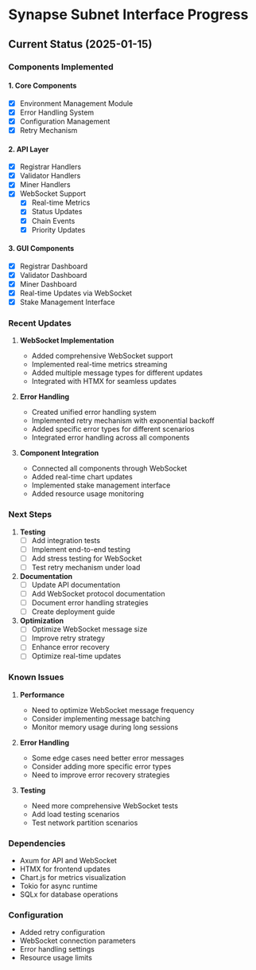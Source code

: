 # Synapse Subnet Interface Progress

## Current Status (2025-01-15)

### Components Implemented

#### 1. Core Components
- [x] Environment Management Module
- [x] Error Handling System
- [x] Configuration Management
- [x] Retry Mechanism

#### 2. API Layer
- [x] Registrar Handlers
- [x] Validator Handlers
- [x] Miner Handlers
- [x] WebSocket Support
  - [x] Real-time Metrics
  - [x] Status Updates
  - [x] Chain Events
  - [x] Priority Updates

#### 3. GUI Components
- [x] Registrar Dashboard
- [x] Validator Dashboard
- [x] Miner Dashboard
- [x] Real-time Updates via WebSocket
- [x] Stake Management Interface

### Recent Updates

1. **WebSocket Implementation**
   - Added comprehensive WebSocket support
   - Implemented real-time metrics streaming
   - Added multiple message types for different updates
   - Integrated with HTMX for seamless updates

2. **Error Handling**
   - Created unified error handling system
   - Implemented retry mechanism with exponential backoff
   - Added specific error types for different scenarios
   - Integrated error handling across all components

3. **Component Integration**
   - Connected all components through WebSocket
   - Added real-time chart updates
   - Implemented stake management interface
   - Added resource usage monitoring

### Next Steps

1. **Testing**
   - [ ] Add integration tests
   - [ ] Implement end-to-end testing
   - [ ] Add stress testing for WebSocket
   - [ ] Test retry mechanism under load

2. **Documentation**
   - [ ] Update API documentation
   - [ ] Add WebSocket protocol documentation
   - [ ] Document error handling strategies
   - [ ] Create deployment guide

3. **Optimization**
   - [ ] Optimize WebSocket message size
   - [ ] Improve retry strategy
   - [ ] Enhance error recovery
   - [ ] Optimize real-time updates

### Known Issues

1. **Performance**
   - Need to optimize WebSocket message frequency
   - Consider implementing message batching
   - Monitor memory usage during long sessions

2. **Error Handling**
   - Some edge cases need better error messages
   - Consider adding more specific error types
   - Need to improve error recovery strategies

3. **Testing**
   - Need more comprehensive WebSocket tests
   - Add load testing scenarios
   - Test network partition scenarios

### Dependencies

- Axum for API and WebSocket
- HTMX for frontend updates
- Chart.js for metrics visualization
- Tokio for async runtime
- SQLx for database operations

### Configuration

- Added retry configuration
- WebSocket connection parameters
- Error handling settings
- Resource usage limits
